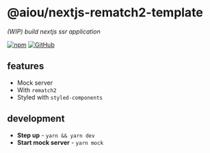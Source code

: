 # @aiou/nextjs-rematch2-template
*(WIP) build nextjs ssr application*

[![npm](https://img.shields.io/npm/v/@aiou/nextjs-rematch2-template)](https://github.com/JiangWeixian/templates/tree/master/packages/nextjs-rematch2-template) [![GitHub](https://img.shields.io/npm/l/@aiou/nestjs-rematch2-template)](https://github.com/JiangWeixian/templates/tree/master/packages/nextjs-rematch2-template)


## features

- Mock server
- With `rematch2`
- Styled with `styled-components`

## development

- **Step up** - `yarn && yarn dev`
- **Start mock server** - `yarn mock`